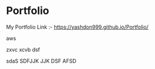 # Portfolio
My Portfolio Link :-
https://yashdon999.github.io/Portfolio/


aws

zxvc
xcvb
dsf

sdaS
SDFJJK
JJK
DSF
AFSD
